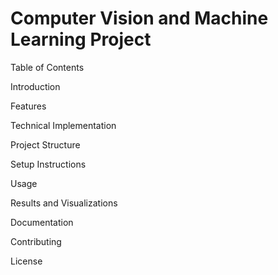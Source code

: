 # Computer Vision and Machine Learning Project
Table of Contents

Introduction

Features

Technical Implementation

Project Structure

Setup Instructions

Usage

Results and Visualizations

Documentation

Contributing

License
